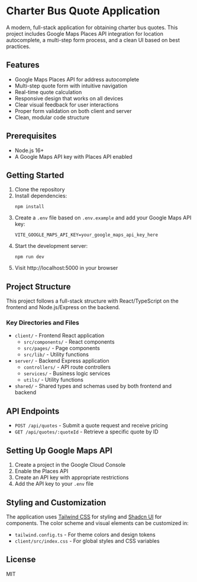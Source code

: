 # Charter Bus Quote Application

A modern, full-stack application for obtaining charter bus quotes. This project includes Google Maps Places API integration for location autocomplete, a multi-step form process, and a clean UI based on best practices.

## Features

- Google Maps Places API for address autocomplete
- Multi-step quote form with intuitive navigation
- Real-time quote calculation
- Responsive design that works on all devices
- Clear visual feedback for user interactions
- Proper form validation on both client and server
- Clean, modular code structure

## Prerequisites

- Node.js 16+
- A Google Maps API key with Places API enabled

## Getting Started

1. Clone the repository
2. Install dependencies:
   ```
   npm install
   ```
3. Create a `.env` file based on `.env.example` and add your Google Maps API key:
   ```
   VITE_GOOGLE_MAPS_API_KEY=your_google_maps_api_key_here
   ```
4. Start the development server:
   ```
   npm run dev
   ```
5. Visit http://localhost:5000 in your browser

## Project Structure

This project follows a full-stack structure with React/TypeScript on the frontend and Node.js/Express on the backend.

### Key Directories and Files

- `client/` - Frontend React application
  - `src/components/` - React components
  - `src/pages/` - Page components
  - `src/lib/` - Utility functions
- `server/` - Backend Express application
  - `controllers/` - API route controllers
  - `services/` - Business logic services
  - `utils/` - Utility functions
- `shared/` - Shared types and schemas used by both frontend and backend

## API Endpoints

- `POST /api/quotes` - Submit a quote request and receive pricing
- `GET /api/quotes/:quoteId` - Retrieve a specific quote by ID

## Setting Up Google Maps API

1. Create a project in the Google Cloud Console
2. Enable the Places API
3. Create an API key with appropriate restrictions
4. Add the API key to your `.env` file

## Styling and Customization

The application uses [Tailwind CSS](https://tailwindcss.com/) for styling and [Shadcn UI](https://ui.shadcn.com/) for components. The color scheme and visual elements can be customized in:

- `tailwind.config.ts` - For theme colors and design tokens
- `client/src/index.css` - For global styles and CSS variables

## License

MIT
